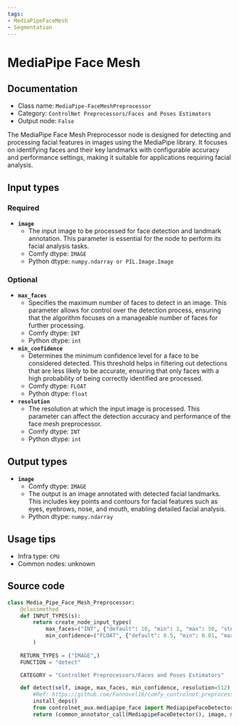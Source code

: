 ```yaml
---
tags:
- MediaPipeFaceMesh
- Segmentation
---
```


# MediaPipe Face Mesh
## Documentation
- Class name: `MediaPipe-FaceMeshPreprocessor`
- Category: `ControlNet Preprocessors/Faces and Poses Estimators`
- Output node: `False`

The MediaPipe Face Mesh Preprocessor node is designed for detecting and processing facial features in images using the MediaPipe library. It focuses on identifying faces and their key landmarks with configurable accuracy and performance settings, making it suitable for applications requiring facial analysis.
## Input types
### Required
- **`image`**
    - The input image to be processed for face detection and landmark annotation. This parameter is essential for the node to perform its facial analysis tasks.
    - Comfy dtype: `IMAGE`
    - Python dtype: `numpy.ndarray or PIL.Image.Image`
### Optional
- **`max_faces`**
    - Specifies the maximum number of faces to detect in an image. This parameter allows for control over the detection process, ensuring that the algorithm focuses on a manageable number of faces for further processing.
    - Comfy dtype: `INT`
    - Python dtype: `int`
- **`min_confidence`**
    - Determines the minimum confidence level for a face to be considered detected. This threshold helps in filtering out detections that are less likely to be accurate, ensuring that only faces with a high probability of being correctly identified are processed.
    - Comfy dtype: `FLOAT`
    - Python dtype: `float`
- **`resolution`**
    - The resolution at which the input image is processed. This parameter can affect the detection accuracy and performance of the face mesh preprocessor.
    - Comfy dtype: `INT`
    - Python dtype: `int`
## Output types
- **`image`**
    - Comfy dtype: `IMAGE`
    - The output is an image annotated with detected facial landmarks. This includes key points and contours for facial features such as eyes, eyebrows, nose, and mouth, enabling detailed facial analysis.
    - Python dtype: `numpy.ndarray`
## Usage tips
- Infra type: `CPU`
- Common nodes: unknown


## Source code
```python
class Media_Pipe_Face_Mesh_Preprocessor:
    @classmethod
    def INPUT_TYPES(s):
        return create_node_input_types(
            max_faces=("INT", {"default": 10, "min": 1, "max": 50, "step": 1}), #Which image has more than 50 detectable faces?
            min_confidence=("FLOAT", {"default": 0.5, "min": 0.01, "max": 1.0, "step": 0.01})
        )
        
    RETURN_TYPES = ("IMAGE",)
    FUNCTION = "detect"

    CATEGORY = "ControlNet Preprocessors/Faces and Poses Estimators"

    def detect(self, image, max_faces, min_confidence, resolution=512):
        #Ref: https://github.com/Fannovel16/comfy_controlnet_preprocessors/issues/70#issuecomment-1677967369
        install_deps()
        from controlnet_aux.mediapipe_face import MediapipeFaceDetector
        return (common_annotator_call(MediapipeFaceDetector(), image, max_faces=max_faces, min_confidence=min_confidence, resolution=resolution), )

```
